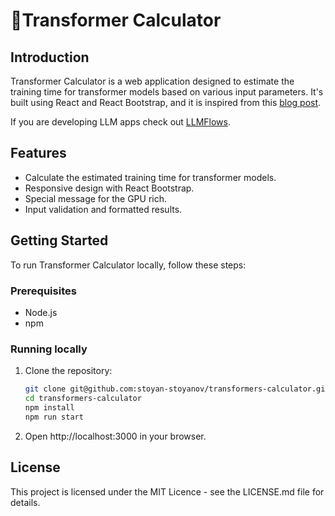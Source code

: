 # 👾Transformer Calculator

## Introduction
Transformer Calculator is a web application designed to estimate the training time for transformer models based on various input parameters. It's built using React and React Bootstrap, and it is inspired from this [blog post](https://medium.com/@dzmitrybahdanau/the-flops-calculus-of-language-model-training-3b19c1f025e4).

If you are developing LLM apps check out [LLMFlows](https://github.com/stoyan-stoyanov/llmflows).

## Features
- Calculate the estimated training time for transformer models.
- Responsive design with React Bootstrap.
- Special message for the GPU rich.
- Input validation and formatted results.

## Getting Started
To run Transformer Calculator locally, follow these steps:

### Prerequisites
- Node.js
- npm

### Running locally
1. Clone the repository:
   ```bash
   git clone git@github.com:stoyan-stoyanov/transformers-calculator.git
   cd transformers-calculator
   npm install
   npm run start
   ```
2. Open http://localhost:3000 in your browser. 

## License
This project is licensed under the MIT Licence - see the LICENSE.md file for details.
